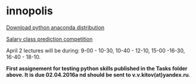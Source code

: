 # innopolis

[Download python anaconda distribution](https://www.continuum.io/downloads)

[Salary class prediction competition](https://inclass.kaggle.com/c/income-level-prediction)

April 2 lectures will be during: 9-00 - 10-30, 10-40 - 12-10, 15-00 -16-30, 16-40 - 18-10.

**First assignement for testing python skills published in the Tasks folder above. It is due 02.04.2016a nd should be sent to v.v.kitov(at)yandex.ru**.
